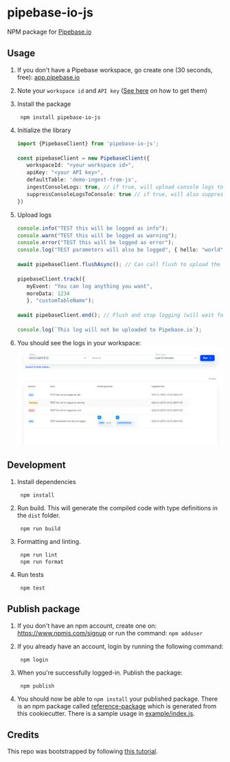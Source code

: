 # pipebase-io-js

NPM package for [Pipebase.io](https://app.pipebase.io "Pipebase.io")


## Usage

1. If you don't have a Pipebase workspace, go create one (30 seconds, free): [app.pipebase.io](https://app.pipebase.io "app.pipebase.io")

1. Note your `workspace id` and `API key` ([See here](https://github.com/Pipebase-io/integrations/blob/main/images/IngestionPage-Creds.jpg "See here") on how to get them)
1. Install the package

        npm install pipebase-io-js

1. Initialize the library

    ``` Typescript
   import {PipebaseClient} from 'pipebase-io-js';

   const pipebaseClient = new PipebaseClient({
       workspaceId: "<your workspace id>",
       apiKey: "<your API key>",
       defaultTable: 'demo-ingest-from-js',
       ingestConsoleLogs: true, // if true, will upload console logs to Pipebase
       suppressConsoleLogsToConsole: true // if true, will also suppress logs to console
   })
    ```

1. Upload logs
    ``` Typescript
   console.info("TEST this will be logged as info");
   console.warn("TEST this will be logged as warning");
   console.error("TEST this will be logged as error");
   console.log("TEST parameters will also be logged", { hello: "world" }   { anotherParam: 1 });

   await pipebaseClient.flushAsync(); // Can call flush to upload the logs (log   are flushed every second by default) 

   pipebaseClient.track({
       myEvent: "You can log anything you want",
       moreData: 1234
       }, "customTableName");

   await pipebaseClient.end(); // Flush and stop logging (will wait for logs t   upload for up to 10 seconds)

   console.log(`This log will not be uploaded to Pipebase.io`);
    ```
1. You should see the logs in your workspace:
[![uploaded logs](https://github.com/Pipebase-io/pipebase-io-js/blob/master/docs/uploadedLogs.png?raw=true "uploaded logs")](https://github.com/Pipebase-io/pipebase-io-js/blob/master/docs/uploadedLogs.png?raw=true "uploaded logs")
 

## Development 

1. Install dependencies

        npm install

 
1. Run build. This will generate the compiled code with type definitions in the `dist` folder.

        npm run build

1. Formatting and linting.

        npm run lint
        npm run format

1. Run tests

        npm test

## Publish package


1. If you don't have an npm account, create one on: https://www.npmjs.com/signup or run the command: `npm adduser`

1. If you already have an account, login by running the following command:

        npm login

1. When you're successfully logged-in. Publish the package:

        npm publish

1. You should now be able to `npm install` your published package. There is an npm package called [reference-package](https://www.npmjs.com/package/reference-package) which is generated from this cookiecutter. There is a sample usage in [example/index.js](example/index.js).

## Credits
This repo was bootstrapped by following [this tutorial](https://betterprogramming.pub/build-and-publish-npm-packages-in-a-few-minutes-17494a30a51f "this tutorial").